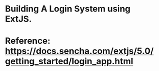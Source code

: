 # Building A Login System using ExtJS.

# Reference:  https://docs.sencha.com/extjs/5.0/getting_started/login_app.html
